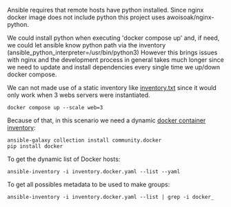 Ansible requires that remote hosts have python installed.
Since nginx docker image does not include python this project uses awoisoak/nginx-python.


We could install python when executing 'docker compose up' and, if need, we could let ansible know python path via the inventory (ansible_python_interpreter=/usr/bin/python3)
However this brings issues with nginx and the development process in general takes much longer since we need to update and install dependencies every single time we up/down docker compose. 

We can not made use of a static inventory like [inventory.txt](https://github.com/awoisoak/devops-sandbox/blob/ansible/projects/ansible/inventory.txt) since it would only work when 3 webs servers were instantiated.

    docker compose up --scale web=3

Because of that, in this scenario we need a dynamic [docker container inventory](https://docs.ansible.com/ansible/latest/collections/community/docker/docker_containers_inventory.html):

    ansible-galaxy collection install community.docker
    pip install docker

To get the dynamic list of Docker hosts:

    ansible-inventory -i inventory.docker.yaml --list --yaml

To get all possibles metadata to be used to make groups:

    ansible-inventory -i inventory.docker.yaml --list | grep -i docker_